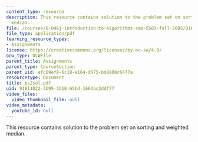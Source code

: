 ```yaml
---
content_type: resource
description: This resource contains solution to the problem set on sorting and weighted
  median.
file: /courses/6-046j-introduction-to-algorithms-sma-5503-fall-2005/918110223b953b1865bd166dac2ddf77_ps2sol.pdf
file_type: application/pdf
learning_resource_types:
- Assignments
license: https://creativecommons.org/licenses/by-nc-sa/4.0/
ocw_type: OCWFile
parent_title: Assignments
parent_type: CourseSection
parent_uid: efc69ef8-6c18-e164-d675-bd8808c6477a
resourcetype: Document
title: ps2sol.pdf
uid: 91811022-3b95-3b18-65bd-166dac2ddf77
video_files:
  video_thumbnail_file: null
video_metadata:
  youtube_id: null
---
```

This resource contains solution to the problem set on sorting and weighted median.